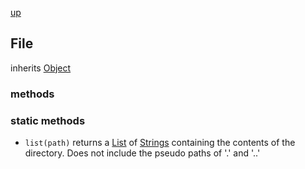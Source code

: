 [up](index.md)

## File
inherits [Object](object.md)

### methods


### static methods
- `list(path)` returns a [List](list.md) of [Strings](string.md) containing the contents of the directory.  Does not include the pseudo paths of '.' and '..'
